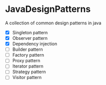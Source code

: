 # JavaDesignPatterns

A collection of common design patterns in java

- [x] Singleton pattern
- [x] Observer pattern
- [x] Dependency injection
- [ ] Builder pattern
- [ ] Factory pattern
- [ ] Proxy pattern
- [ ] Iterator pattern
- [ ] Strategy pattern
- [ ] Visitor pattern
